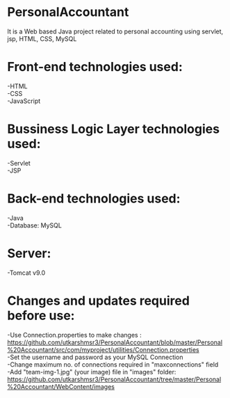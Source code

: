 # PersonalAccountant
It is a Web based Java project related to personal accounting using servlet, jsp, HTML, CSS, MySQL

# Front-end technologies used:
-HTML<br>
-CSS<br>
-JavaScript<br>

# Bussiness Logic Layer technologies used:
-Servlet<br>
-JSP<br>

# Back-end technologies used:
-Java<br>
-Database: MySQL<br>

# Server:
-Tomcat v9.0<br>

# Changes and updates required before use:
-Use Connection.properties to make changes :<br>
 https://github.com/utkarshmsr3/PersonalAccountant/blob/master/Personal%20Accountant/src/com/myproject/utilities/Connection.properties<br>
-Set the username and password as your MySQL Connection<br>
-Change maximum no. of connections required in "maxconnections" field<br>
-Add "team-img-1.jpg" (your image) file in "images" folder:<br>
 https://github.com/utkarshmsr3/PersonalAccountant/tree/master/Personal%20Accountant/WebContent/images<br>
